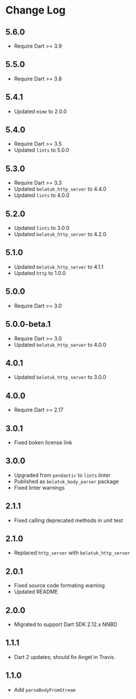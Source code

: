 # Change Log

## 5.6.0

* Require Dart >= 3.9

## 5.5.0

* Require Dart >= 3.8

## 5.4.1

* Updated `mime` to 2.0.0

## 5.4.0

* Require Dart >= 3.5
* Updated `lints` to 5.0.0

## 5.3.0

* Require Dart >= 3.3
* Updated `belatuk_http_server` to 4.4.0
* Updated `lints` to 4.0.0

## 5.2.0

* Updated `lints` to 3.0.0
* Updated `belatuk_http_server` to 4.2.0

## 5.1.0

* Updated `belatuk_http_server` to 4.1.1
* Updated `http` to 1.0.0

## 5.0.0

* Require Dart >= 3.0

## 5.0.0-beta.1

* Require Dart >= 3.0
* Updated `belatuk_http_server` to 4.0.0

## 4.0.1

* Updated `belatuk_http_server` to 3.0.0

## 4.0.0

* Require Dart >= 2.17

## 3.0.1

* Fixed boken license link

## 3.0.0

* Upgraded from `pendantic` to `lints` linter
* Published as `belatuk_body_parser` package
* Fixed linter warnings

## 2.1.1

* Fixed calling deprecated methods in unit test

## 2.1.0

* Replaced `http_server` with `belatuk_http_server`

## 2.0.1

* Fixed source code formating warning
* Updated README

## 2.0.0

* Migrated to support Dart SDK 2.12.x NNBD

## 1.1.1

* Dart 2 updates; should fix Angel in Travis.

## 1.1.0

* Add `parseBodyFromStream`
